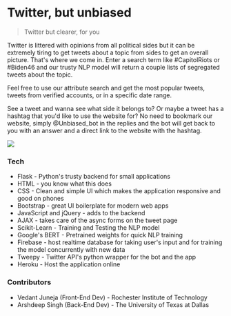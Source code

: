 # Twitter, but unbiased
> Twitter but clearer, for you

Twitter is littered with opinions from all political sides but it can be extremely tiring to get tweets about a topic from sides to get an overall picture. That's where we come in. Enter a search term like #CapitolRiots or #Biden46 and our trusty NLP model will return a couple lists of segregated tweets about the topic.

Feel free to use our attribute search and get the most popular tweets, tweets from verified accounts, or in a specific date range.

See a tweet and wanna see what side it belongs to? Or maybe a tweet has a hashtag that you'd like to use the website for? No need to bookmark our website, simply @Unbiased_bot in the replies and the bot will get back to you with an answer and a direct link to the website with the hashtag.

![](https://www.gannett-cdn.com/-mm-/309e4ca4fefb4f4a84e808a26649ae5b68e9e4b3/c=20-0-1183-657/local/-/media/2018/03/22/INGroup/Indianapolis/636573362635634204-032318d.jpg?auto=webp&format=pjpg&width=1200)

### Tech

* Flask - Python's trusty backend for small applications
* HTML - you know what this does
* CSS - Clean and simple UI which makes the application responsive and good on phones
* Bootstrap - great UI boilerplate for modern web apps
* JavaScript and jQuery - adds to the backend
* AJAX - takes care of the async forms on the tweet page
* Scikit-Learn - Training and Testing the NLP model
* Google's BERT - Pretrained weights for quick NLP training
* Firebase - host realtime database for taking user's input and for training the model concurrently with new data
* Tweepy - Twitter API's python wrapper for the bot and the app
* Heroku - Host the application online

### Contributors

* Vedant Juneja (Front-End Dev) - Rochester Institute of Technology
* Arshdeep Singh (Back-End Dev) - The University of Texas at Dallas
